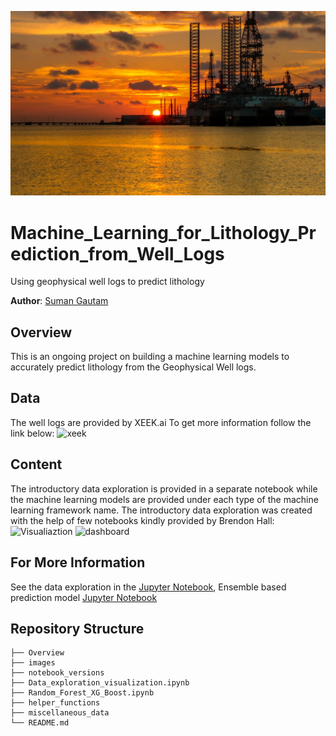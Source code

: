 ![oilrig](./images/Rig_Galveston.JPG)

# Machine_Learning_for_Lithology_Prediction_from_Well_Logs
Using geophysical well logs to predict lithology

**Author**: [Suman Gautam](mailto:smngeo@gmail.com)

## Overview

This is an ongoing project on building a machine learning models to accurately predict lithology from the Geophysical Well logs.


## Data

The well logs are provided by XEEK.ai To get more information follow the link below:
![xeek](https://xeek.ai/challenges/force-well-logs/overview)


## Content

The introductory data exploration is provided in a separate notebook while the machine learning models are provided under each type of the machine learning framework name.
The introductory data exploration was created with the help of few notebooks kindly provided by Brendon Hall:
![Visualiaztion](https://github.com/brendonhall/FORCE-2020-Lithology/blob/master/notebooks/01-Log-Plot-MPL.ipynb)
![dashboard](https://github.com/brendonhall/FORCE-2020-Lithology/blob/master/notebooks/03-Map-Dash.ipynb)



## For More Information

See the data exploration in the [Jupyter Notebook](./Data_exploration_visualization.ipynb), Ensemble based prediction model [Jupyter Notebook](./Random_Forest_XG_Boost.ipynb)



## Repository Structure

```
├── Overview
├── images
├── notebook_versions
├── Data_exploration_visualization.ipynb
├── Random_Forest_XG_Boost.ipynb
├── helper_functions
├── miscellaneous_data
└── README.md
```
